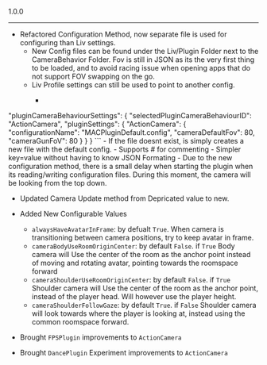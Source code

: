 

1.0.0

------

- Refactored Configuration Method, now separate file is used for configuring than Liv settings.
    - New Config files can be found under the Liv/Plugin Folder next to the CameraBehavior Folder. Fov is still in JSON as its the very first thing to be loaded, and to avoid racing issue when opening apps that do not support FOV swapping on the go.
    - Liv Profile settings can still be used to point to another config.
        - ```
"pluginCameraBehaviourSettings": {
    "selectedPluginCameraBehaviourID": "ActionCamera",
    "pluginSettings": {
        "ActionCamera": {
            "configurationName": "MACPluginDefault.config",
            "cameraDefaultFov": 80,
            "cameraGunFoV": 80
        }
    }
 }
         ```
    - If the file doesnt exist, is simply creates a new file with the default config.
    - Supports # for commenting
    - Simpler key=value without having to know JSON Formating
    - Due to the new configuration method, there is a small delay when starting the plugin when its reading/writing configuration files. During this moment, the camera will be looking from the top down.
- Updated Camera Update method from Depricated value to new.
- Added New Configurable Values
    - `alwaysHaveAvatarInFrame`: by defualt `True`. When camera is transitioning between camera positions, try to keep avatar in frame.
    - `cameraBodyUseRoomOriginCenter`: by default `False`. if `True` Body camera will Use the center of the room as the anchor point instead of moving and rotating avatar, pointing towards the roomspace forward
    - `cameraShoulderUseRoomOriginCenter`: by default `False`. if `True` Shoulder camera will Use the center of the room as the anchor point, instead of the player head. Will however use the player height.
    - `cameraShoulderFollowGaze`: by default `True`. if `False` Shoulder camera will look towards where the player is looking at, instead using the common roomspace forward.

    

- Brought `FPSPlugin` improvements to `ActionCamera`
- Brought `DancePlugin` Experiment improvements to `ActionCamera`